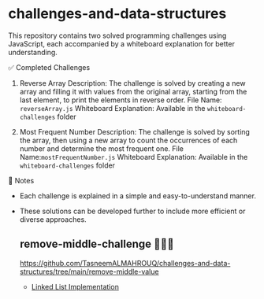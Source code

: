 # challenges-and-data-structures

This repository contains two solved programming challenges using JavaScript, each accompanied by a whiteboard explanation for better understanding.



 ✅ Completed Challenges

 1. Reverse Array
Description: The challenge is solved by creating a new array and filling it with values from the original array, starting from the last element, to print the elements in reverse order.
File Name: `reverseArray.js`
Whiteboard Explanation: Available in the `whiteboard-challenges` folder



 2. Most Frequent Number
Description: The challenge is solved by sorting the array, then using a new array to count the occurrences of each number and determine the most frequent one.
File Name:`mostFrequentNumber.js`
Whiteboard Explanation: Available in the `whiteboard-challenges` folder



 📝 Notes
- Each challenge is explained in a simple and easy-to-understand manner.
- These solutions can be developed further to include more efficient or diverse approaches.



  ## remove-middle-challenge  📢👩‍💻
  https://github.com/TasneemALMAHROUQ/challenges-and-data-structures/tree/main/remove-middle-value


  - [Linked List Implementation]([./Data%20Structures/LinkedList/Linked-List-Implementation/README.md](https://github.com/TasneemALMAHROUQ/challenges-and-data-structures/tree/main/Data%20Structures/LinkedList/Linked-List-Implementation))

